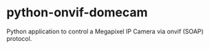 # python-onvif-domecam

Python application to control a Megapixel IP Camera via onvif (SOAP) protocol.